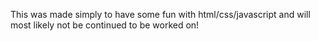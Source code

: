 This was made simply to have some fun with html/css/javascript and will most likely not be continued to be worked on!
